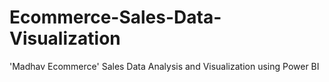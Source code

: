 # Ecommerce-Sales-Data-Visualization
'Madhav Ecommerce' Sales Data Analysis and Visualization using Power BI
